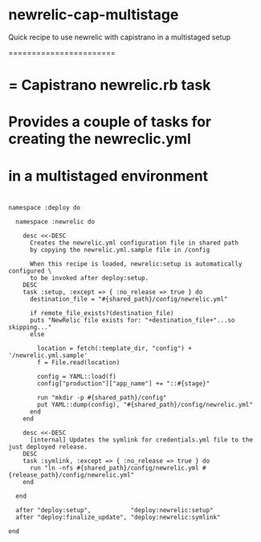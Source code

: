 newrelic-cap-multistage
=======================

Quick recipe to use newrelic with capistrano in a multistaged setup

=======================

# 
# = Capistrano newrelic.rb task
#
# Provides a couple of tasks for creating the newreclic.yml
# in a multistaged environment 
# 

    namespace :deploy do

      namespace :newrelic do

        desc <<-DESC
          Creates the newrelic.yml configuration file in shared path
          by copying the newrelic.yml.sample file in /config

          When this recipe is loaded, newrelic:setup is automatically configured \
          to be invoked after deploy:setup. 
        DESC
        task :setup, :except => { :no_release => true } do
          destination_file = "#{shared_path}/config/newrelic.yml"
      
          if remote_file_exists?(destination_file)
          puts "NewRelic file exists for: "+destination_file+"...so skipping..."
          else
        
            location = fetch(:template_dir, "config") + '/newrelic.yml.sample'
            f = File.read(location)

            config = YAML::load(f)
            config["production"]["app_name"] += "::#{stage}"

            run "mkdir -p #{shared_path}/config" 
            put YAML::dump(config), "#{shared_path}/config/newrelic.yml"
          end
        end

        desc <<-DESC
          [internal] Updates the symlink for credentials.yml file to the just deployed release.
        DESC
        task :symlink, :except => { :no_release => true } do
          run "ln -nfs #{shared_path}/config/newrelic.yml #{release_path}/config/newrelic.yml" 
        end

      end

      after "deploy:setup",           "deploy:newrelic:setup"
      after "deploy:finalize_update", "deploy:newrelic:symlink"

    end
